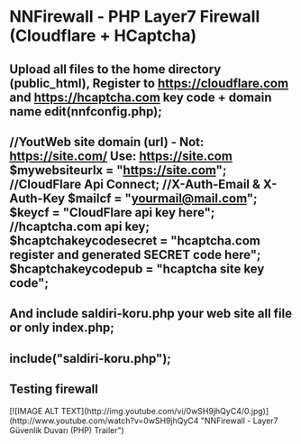 # NNFirewall - PHP Layer7 Firewall (Cloudflare + HCaptcha)
Upload all files to the home directory (public_html),
Register to https://cloudflare.com and https://hcaptcha.com key code + domain name edit(nnfconfig.php);
-----------------------------------------------
//YoutWeb site domain (url) - Not: https://site.com/ Use: https://site.com
$mywebsiteurlx = "https://site.com";
//CloudFlare Api Connect;
//X-Auth-Email & X-Auth-Key
$mailcf = "yourmail@mail.com";
$keycf = "CloudFlare api key here";
//hcaptcha.com api key;
$hcaptchakeycodesecret = "hcaptcha.com register and generated SECRET code here";
$hcaptchakeycodepub = "hcaptcha site key code";
-----------------------------------------------
And include saldiri-koru.php your web site all file or only index.php;
-----------------------------------------------
include("saldiri-koru.php");
-----------------------------------------------
<h2>Testing firewall</h2>
[![IMAGE ALT TEXT](http://img.youtube.com/vi/0wSH9jhQyC4/0.jpg)](http://www.youtube.com/watch?v=0wSH9jhQyC4 "NNFirewall - Layer7 Güvenlik Duvarı (PHP) Trailer")
